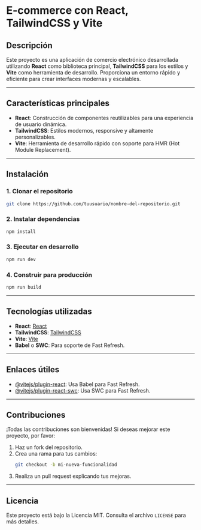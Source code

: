 # E-commerce con React, TailwindCSS y Vite

## Descripción
Este proyecto es una aplicación de comercio electrónico desarrollada utilizando **React** como biblioteca principal, **TailwindCSS** para los estilos y **Vite** como herramienta de desarrollo. Proporciona un entorno rápido y eficiente para crear interfaces modernas y escalables.

---

## Características principales
- **React**: Construcción de componentes reutilizables para una experiencia de usuario dinámica.
- **TailwindCSS**: Estilos modernos, responsive y altamente personalizables.
- **Vite**: Herramienta de desarrollo rápido con soporte para HMR (Hot Module Replacement).

---

## Instalación

### 1. Clonar el repositorio
```bash
git clone https://github.com/tuusuario/nombre-del-repositorio.git
```

### 2. Instalar dependencias
```bash
npm install
```

### 3. Ejecutar en desarrollo
```bash
npm run dev
```

### 4. Construir para producción
```bash
npm run build
```

---
## Tecnologías utilizadas
- **React**: [React](https://reactjs.org/)
- **TailwindCSS**: [TailwindCSS](https://tailwindcss.com/)
- **Vite**: [Vite](https://vitejs.dev/)
- **Babel** o **SWC**: Para soporte de Fast Refresh.

---

## Enlaces útiles
- [@vitejs/plugin-react](https://github.com/vitejs/vite-plugin-react/blob/main/packages/plugin-react/README.md): Usa Babel para Fast Refresh.
- [@vitejs/plugin-react-swc](https://github.com/vitejs/vite-plugin-react-swc): Usa SWC para Fast Refresh.

---

## Contribuciones
¡Todas las contribuciones son bienvenidas! Si deseas mejorar este proyecto, por favor:
1. Haz un fork del repositorio.
2. Crea una rama para tus cambios:
   ```bash
   git checkout -b mi-nueva-funcionalidad
   ```
3. Realiza un pull request explicando tus mejoras.

---

## Licencia
Este proyecto está bajo la Licencia MIT. Consulta el archivo `LICENSE` para más detalles.
